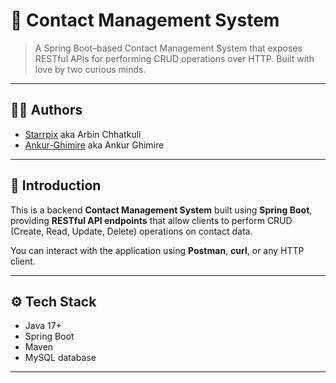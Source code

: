 # 📇 Contact Management System 

> A Spring Boot–based Contact Management System that exposes RESTful APIs for performing CRUD operations over HTTP. Built with love by two curious minds.

---

## 👨‍💻 Authors

- [Starrpix](https://github.com/Starrpix) aka Arbin Chhatkuli  
- [Ankur-Ghimire](https://github.com/Ankur-Ghimire) aka Ankur Ghimire

---

## 🚀 Introduction

This is a backend **Contact Management System** built using **Spring Boot**, providing **RESTful API endpoints** that allow clients to perform CRUD (Create, Read, Update, Delete) operations on contact data.

You can interact with the application using **Postman**, **curl**, or any HTTP client.

---

## ⚙️ Tech Stack

- Java 17+
- Spring Boot
- Maven
- MySQL database

---
